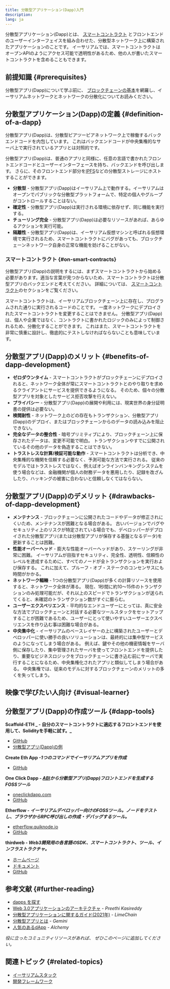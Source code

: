```yaml
---
title: 分散型アプリケーション(Dapp)入門
description:
lang: ja
---
```


分散型アプリケーション(Dapp)とは、 [スマートコントラクト](/developers/docs/smart-contracts/) とフロントエンドのユーザーインターフェイスを組み合わせた、分散型ネットワーク上に構築されたアプリケーションのことです。 イーサリアムでは、スマートコントラクトはオープンAPIのようにアクセス可能で透明性があるため、他の人が書いたスマートコントラクトを含めることもできます。

## 前提知識 {#prerequisites}

分散型アプリ(Dapp)について学ぶ前に、 [ブロックチェーンの基本](/developers/docs/intro-to-ethereum/)を網羅し、イーサリアムネットワークとネットワークの分散化についてお読みください。

## 分散型アプリケーション(Dapp)の定義 {#definition-of-a-dapp}

分散型アプリ(Dapp)は、分散型ピアツーピアネットワーク上で稼働するバックエンドコードを内包しています。 これはバックエンドコードが中央集権的なサーバ上で実行されているアプリとは対照的です。

分散型アプリ(Dapp)は、普通のアプリと同様に、任意の言語で書かれたフロントエンドコードとユーザーインターフェースを持ち、バックエンドを呼び出します。 さらに、そのフロントエンド部分を[IPFS](https://ipfs.io/)などの分散型ストレージにホストすることができます。

- **分散型** - 分散型アプリ(Dapp)はイーサリアム上で動作する。イーサリアムはオープンでパブリックな分散型プラットフォームで、特定の個人やグループがコントロールすることはない。
- **確定性** - 分散型アプリ(Dapp)は実行される環境に依存せず、同じ機能を実行する。
- **チューリング完全** - 分散型アプリ(Dapp)は必要なリソースがあれば、あらゆるアクションを実行可能。
- **隔離性** - 分散型アプリ(Dapp)は、イーサリアム仮想マシンと呼ばれる仮想環境で実行されるため、スマートコントラクトにバグがあっても、ブロックチェーンネットワーク自身の正常な機能を妨げることがない。

### スマートコントラクト {#on-smart-contracts}

分散型アプリ(Dapp)の説明をするには、まずスマートコントラクトから始める必要があります。適当な言葉が見つからないため、スマートコントラクトは分散型アプリのバックエンドと考えてください。 詳細については、 [スマートコントラクト](/developers/docs/smart-contracts/)のセクションをご覧ください。

スマートコントラクトは、イーサリアムブロックチェーン上に存在し、プログラムされた通りに実行されるコードのことです。 一度ネットワークにデプロイされたスマートコントラクトを変更することはできません。 分散型アプリ(Dapp)は、個人や企業ではなく、コントラクトに書かれたロジックのみによって制御されるため、分散化することができます。 これはまた、スマートコントラクトを非常に慎重に設計し、徹底的にテストしなければならないことも意味しています。

## 分散型アプリ(Dapp)のメリット {#benefits-of-dapp-development}

- **ゼロダウンタイム** - スマートコントラクトがブロックチェーンにデプロイされると、ネットワーク全体が常にスマートコントラクトとのやり取りを求めるクライアントにサービスを提供できるようになる。 そのため、個々の分散型アプリを対象としたサービス拒否攻撃を行えない。
- **プライバシー** - 分散型アプリ(Dapp)の展開や利用には、現実世界の身分証明書の提供は必要ない。
- **検閲耐性** - ネットワーク上のどの存在もトランザクション、分散型アプリ(Dapp)のデプロイ、またはブロックチェーンからのデータの読み込みを阻止できない。
- **完全なデータの整合性** - 暗号プリミティブにより、ブロックチェーン上に保存されたデータは、変更不可能で明白。 トランザクションやすでに公開されているその他のデータを偽造することはできない。
- **トラストレスな計算/検証可能な動作** - スマートコントラクトは分析でき、中央集権的な機関を信頼する必要なく、予測可能な方法で実行される。 従来のモデルではトラストレスではなく、例えばオンラインバンキングシステムを使う場合などは、金融機関が個人の財務データを悪用したり、記録を改ざんしたり、ハッキングの被害に合わないと信頼しなくてはならない。

## 分散型アプリ(Dapp)のデメリット {#drawbacks-of-dapp-development}

- **メンテナンス** - ブロックチェーンに公開されたコードやデータが修正されにくいため、メンテナンスが困難となる場合がある。 古いバージョンでバグやセキュリティ上のリスクが特定されている場合でも、デベロッパーがデプロイされた分散型アプリ(または分散型アプリが保存する基盤となるデータ)を更新することは困難。
- **性能オーバーヘッド** - 膨大な性能オーバーヘッドがあり、スケーリングが非常に困難。 イーサリアムが目指すセキュリティ、完全性、透明性、信頼性のレベルを達成するために、すべてのノードが全トランザクションを実行および保存する。 これに加えて、プルーフ・オブ・ステークのコンセンサスにも時間がかかる。
- **ネットワーク輻輳** - 1つの分散型アプリ(Dapp)が多くの計算リソースを使用すると、ネットワーク全体が滞る。 現在、1秒間に約10～15件のトランザクションのみ処理可能だが、それ以上のスピードでトランザクションが送られてくると、未確認のトランザクション数がすぐに膨らむ。
- **ユーザーエクスペリエンス** - 平均的なエンドユーザーにとっては、真に安全な方法でブロックチェーンと対話する必要なツールスタックをセットアップすることが困難であるため、ユーザーにとって使いやすいユーザーエクスペリエンスを作り込む事は困難な場合がある。
- **中央集中化** - イーサリアムのベースレイヤーの上に構築されたユーザーとデベロッパーに使い勝手の良いソリューションは、最終的には集中型サービスのようになってしまう場合がある。 例えば、鍵やその他の機密情報をサーバ側に保存したり、集中管理されたサーバを使ってフロントエンドを提供したり、重要なビジネスロジックをブロックチェーンに書き込む前にサーバで実行することになるため、中央集権化されたアプリと類似してしまう場合がある。 中央集権では、従来のモデルに対するブロックチェーンのメリットの多くを失ってしまう。

## 映像で学びたい人向け {#visual-learner}

<YouTube id="F50OrwV6Uk8" />

## 分散型アプリ(Dapp)の作成ツール {#dapp-tools}

**Scaffold-ETH _ - 自分のスマートコントラクトに適応するフロントエンドを使用して、Solidityを手軽に試す。_**

- [GitHub](https://github.com/austintgriffith/scaffold-eth)
- [分散型アプリ(Dapp)の例](https://punkwallet.io/)

**Create Eth App _-1つのコマンドでイーサリアムアプリを作成_**

- [GitHub](https://github.com/paulrberg/create-eth-app)

**One Click Dapp _- [ABI](/glossary/#abi)から分散型アプリ(Dapp)フロントエンドを生成するFOSSツール_**

- [oneclickdapp.com](https://oneclickdapp.com)
- [GitHub](https://github.com/oneclickdapp/oneclickdapp-v1)

**Etherflow _- イーサリアムデベロッパー向けのFOSSツール。ノードをテストし、ブラウザからRPC呼び出しの作成・デバッグするツール。_**

- [etherflow.quiknode.io](https://etherflow.quiknode.io/)
- [GitHub](https://github.com/abunsen/etherflow)

**thirdweb _- Web3開発用の各言語のSDK、スマートコントラクト、ツール、インフラストラクチャ。_**

- [ホームページ](https://thirdweb.com/)
- [ドキュメント](https://portal.thirdweb.com/)
- [GitHub](https://github.com/thirdweb-dev/)

## 参考文献 {#further-reading}

- [dapps を探す](/dapps)
- [Web 3.0アプリケーションのアーキテクチャ](https://www.preethikasireddy.com/post/the-architecture-of-a-web-3-0-application) - _Preethi Kasireddy_
- [分散型アプリケーションに関するガイド(2021年)](https://limechain.tech/blog/what-are-dapps-the-2021-guide/) - _LimeChain_
- [分散型アプリとは](https://www.gemini.com/cryptopedia/decentralized-applications-defi-Dapps) - _Gemini_
- [人気のあるdApp](https://www.alchemy.com/dapps) - _Alchemy_

_役に立ったコミュニティリソースがあれば、 ぜひこのページに追加してください。_

## 関連トピック {#related-topics}

- [イーサリアムスタック](/developers/docs/ethereum-stack/)
- [開発フレームワーク](/developers/docs/frameworks/)
